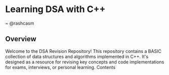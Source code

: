 # Learning DSA with C++ 
~ @rashcasm
## Overview

Welcome to the DSA Revision Repository! This repository contains a BASIC collection of data structures and algorithms implemented in C++. It's designed as a resource for revising key concepts and code implementations for exams, interviews, or personal learning.
Contents
